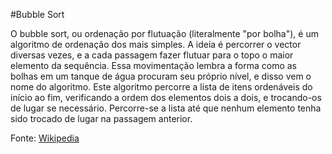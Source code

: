 #Bubble Sort

O bubble sort, ou ordenação por flutuação (literalmente "por bolha"), é um algoritmo de ordenação dos mais simples. 
A ideia é percorrer o vector diversas vezes, e a cada passagem fazer flutuar para o topo o maior elemento da sequência. 
Essa movimentação lembra a forma como as bolhas em um tanque de água procuram seu próprio nível, e disso vem o nome do algoritmo.
Este algoritmo percorre a lista de itens ordenáveis do início ao fim, verificando a ordem dos elementos dois a dois, 
e trocando-os de lugar se necessário. Percorre-se a lista até que nenhum elemento tenha sido trocado de lugar na passagem anterior.

Fonte: [Wikipedia](https://pt.wikipedia.org/wiki/Bubble_sort#:~:text=O%20bubble%20sort%2C%20ou%20ordena%C3%A7%C3%A3o,o%20maior%20elemento%20da%20sequ%C3%AAncia.)